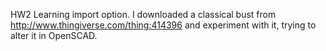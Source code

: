 HW2
Learning import option. I downloaded a classical bust from http://www.thingiverse.com/thing:414396 and experiment with it, trying to alter it in OpenSCAD.